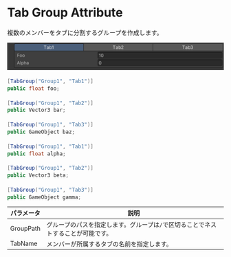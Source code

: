 # Tab Group Attribute

複数のメンバーをタブに分割するグループを作成します。

![img](../../../images/img-attribute-tab-group.png)

```cs 
[TabGroup("Group1", "Tab1")]
public float foo;

[TabGroup("Group1", "Tab2")]
public Vector3 bar;

[TabGroup("Group1", "Tab3")]
public GameObject baz;

[TabGroup("Group1", "Tab1")]
public float alpha;

[TabGroup("Group1", "Tab2")]
public Vector3 beta;

[TabGroup("Group1", "Tab3")]
public GameObject gamma;
```

| パラメータ | 説明 |
| - | - |
| GroupPath | グループのパスを指定します。グループは`/`で区切ることでネストすることが可能です。 |
| TabName | メンバーが所属するタブの名前を指定します。 |
